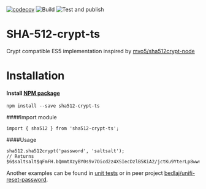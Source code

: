 [![codecov](https://codecov.io/gh/bedlaj/sha512-crypt-ts/branch/master/graph/badge.svg)](https://codecov.io/gh/bedlaj/sha512-crypt-ts)
![Build](https://github.com/bedlaj/sha512-crypt-ts/workflows/Build/badge.svg)
![Test and publish](https://github.com/bedlaj/sha512-crypt-ts/workflows/Test%20and%20publish/badge.svg)
# SHA-512-crypt-ts
Crypt compatible ES5 implementation inspired by [mvo5/sha512crypt-node](https://github.com/mvo5/sha512crypt-node)

# Installation
#### Install [NPM package](https://www.npmjs.com/package/sha512-crypt-ts)
```
npm install --save sha512-crypt-ts
```
####Import module
```
import { sha512 } from 'sha512-crypt-ts';
```
####Usage
```
sha512.sha512crypt('password', 'saltsalt');
// Returns $6$saltsalt$qFmFH.bQmmtXzyBY0s9v7Oicd2z4XSIecDzlB5KiA2/jctKu9YterLp8wwnSq.qc.eoxqOmSuNp2xS0ktL3nh/
```
Another examples can be found in [unit tests](https://github.com/bedlaj/sha512-crypt-ts/blob/master/tests/sha512.test.ts) or in peer project [bedlaj/unifi-reset-password](https://github.com/bedlaj/unifi-reset-password/blob/master/src/app/app.component.ts).
